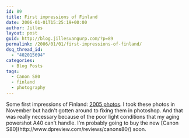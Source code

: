 ```yaml
---
id: 89
title: First impressions of Finland
date: 2006-01-01T15:25:19+00:00
author: Jilles
layout: post
guid: http://blog.jillesvangurp.com/?p=89
permalink: /2006/01/01/first-impressions-of-finland/
dsq_thread_id:
  - "402015694"
categories:
  - Blog Posts
tags:
  - Canon S80
  - finland
  - photography
---
```

<p>Some first impressions of Finland: <a href="http://photos.jillesvangurp.com/Album/2005/2005%20VI%20Finland%20First%20Impression/index.html">2005 photos</a>. I took these photos in November but hadn't gotten around to fixing them in photoshop. And that was really necessary because of the poor light conditions that my aging powershot A40 can't handle. I'm probably going to buy the new [Canon S80](http://www.dpreview.com/reviews/canons80/) soon.
</p>
